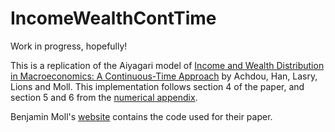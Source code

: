 # IncomeWealthContTime
Work in progress, hopefully!

This is a replication of the Aiyagari model of [Income and Wealth Distribution in Macroeconomics: A Continuous-Time Approach](http://www.princeton.edu/~moll/HACT.pdf) by Achdou, Han, Lasry, Lions and Moll. This implementation follows section 4 of the paper, and section 5 and 6 from the [numerical appendix](http://www.princeton.edu/~moll/HACTproject/HACT_Numerical_Appendix.pdf).

Benjamin Moll's [website](http://www.princeton.edu/~moll/HACTproject.htm) contains the code used for their paper.
